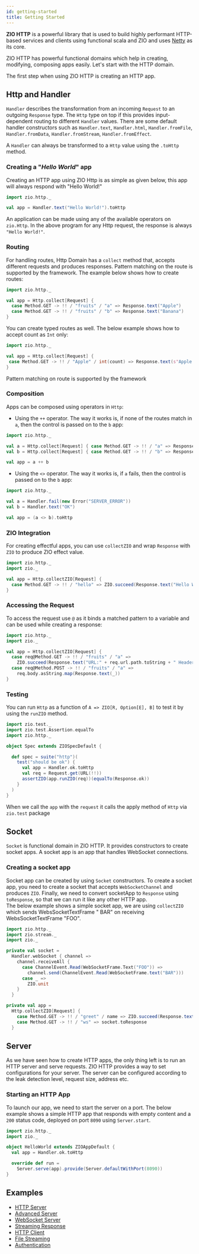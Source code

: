 ```yaml
---
id: getting-started
title: Getting Started
---
```


**ZIO HTTP** is a powerful library that is used to build highly performant HTTP-based services and clients using
functional scala and ZIO and uses [Netty](https://netty.io/) as its core.

ZIO HTTP has powerful functional domains which help in creating, modifying, composing apps easily. Let's start with the
HTTP domain.

The first step when using ZIO HTTP is creating an HTTP app.

## Http and Handler

`Handler` describes the transformation from an incoming `Request` to an outgoing `Response` type. The `Http` type on top
if this
provides input-dependent routing to different `Handler` values. There are some default handler constructors such
as `Handler.text`, `Handler.html`, `Handler.fromFile`, `Handler.fromData`, `Handler.fromStream`, `Handler.fromEffect`.

A `Handler` can always be transformed to a `Http` value using the `.toHttp` method.

### Creating a "_Hello World_" app

Creating an HTTP app using ZIO Http is as simple as given below, this app will always respond with "Hello World!"

```scala mdoc:silent
import zio.http._

val app = Handler.text("Hello World!").toHttp
```

An application can be made using any of the available operators on `zio.Http`. In the above program for any Http
request, the response is always `"Hello World!"`.

### Routing

For handling routes, Http Domain has a `collect` method that, accepts different requests and produces responses. Pattern
matching on the route is supported by the framework.
The example below shows how to create routes:

```scala mdoc:silent:reset
import zio.http._

val app = Http.collect[Request] {
  case Method.GET -> !! / "fruits" / "a" => Response.text("Apple")
  case Method.GET -> !! / "fruits" / "b" => Response.text("Banana")
}
```

You can create typed routes as well. The below example shows how to accept count as `Int` only:

 ```scala mdoc:silent:reset
import zio.http._

val app = Http.collect[Request] {
  case Method.GET -> !! / "Apple" / int(count) => Response.text(s"Apple: $count")
}
 ```

Pattern matching on route is supported by the framework

### Composition

Apps can be composed using operators in `Http`:

- Using the `++` operator. The way it works is, if none of the routes match in `a`, then the control is passed on to
  the `b` app:

```scala mdoc:silent:reset
import zio.http._

val a = Http.collect[Request] { case Method.GET -> !! / "a" => Response.ok }
val b = Http.collect[Request] { case Method.GET -> !! / "b" => Response.ok }

val app = a ++ b
```

- Using the `<>` operator. The way it works is, if `a` fails, then the control is passed on to the `b` app:

```scala mdoc:silent:reset
import zio.http._

val a = Handler.fail(new Error("SERVER_ERROR"))
val b = Handler.text("OK")

val app = (a <> b).toHttp
```

### ZIO Integration

For creating effectful apps, you can use `collectZIO` and wrap `Response` with `ZIO` to produce ZIO effect value.

```scala mdoc:silent:reset
import zio.http._
import zio._

val app = Http.collectZIO[Request] {
  case Method.GET -> !! / "hello" => ZIO.succeed(Response.text("Hello World"))
}
```

### Accessing the Request

To access the request use `@` as it binds a matched pattern to a variable and can be used while creating a response:

```scala mdoc:silent:reset
import zio.http._
import zio._

val app = Http.collectZIO[Request] {
  case req@Method.GET -> !! / "fruits" / "a" =>
    ZIO.succeed(Response.text("URL:" + req.url.path.toString + " Headers: " + req.headers))
  case req@Method.POST -> !! / "fruits" / "a" =>
    req.body.asString.map(Response.text(_))
}
```

### Testing

You can run `Http` as a function of `A => ZIO[R, Option[E], B]` to test it by using the `runZIO` method.

```scala mdoc:silent:reset
import zio.test._
import zio.test.Assertion.equalTo
import zio.http._

object Spec extends ZIOSpecDefault {

  def spec = suite("http")(
    test("should be ok") {
      val app = Handler.ok.toHttp
      val req = Request.get(URL(!!))
      assertZIO(app.runZIO(req))(equalTo(Response.ok))
    }
  )
}
```

When we call the `app` with the `request` it calls the apply method of `Http` via `zio.test` package

## Socket

`Socket` is functional domain in ZIO HTTP. It provides constructors to create socket apps.
A socket app is an app that handles WebSocket connections.

### Creating a socket app

Socket app can be created by using `Socket` constructors. To create a socket app, you need to create a socket that
accepts `WebSocketChannel` and produces `ZIO`.
Finally, we need to convert socketApp to `Response` using `toResponse`, so that we can run it like any other HTTP
app.   
The below example shows a simple socket app, we are using `collectZIO` which sends WebsSocketTextFrame "
BAR" on receiving WebsSocketTextFrame "FOO".

```scala mdoc:silent:reset
import zio.http._
import zio.stream._
import zio._

private val socket =
  Handler.webSocket { channel =>
    channel.receiveAll {
      case ChannelEvent.Read(WebSocketFrame.Text("FOO")) =>
        channel.send(ChannelEvent.Read(WebSocketFrame.text("BAR")))
      case _ =>
        ZIO.unit
    }
  }

private val app = 
  Http.collectZIO[Request] {
    case Method.GET -> !! / "greet" / name => ZIO.succeed(Response.text(s"Greetings {$name}!"))
    case Method.GET -> !! / "ws" => socket.toResponse
  }
```

## Server

As we have seen how to create HTTP apps, the only thing left is to run an HTTP server and serve requests.
ZIO HTTP provides a way to set configurations for your server. The server can be configured according to the leak
detection level, request size, address etc.

### Starting an HTTP App

To launch our app, we need to start the server on a port. The below example shows a simple HTTP app that responds with
empty content and a `200` status code, deployed on port `8090` using `Server.start`.

```scala mdoc:silent:reset
import zio.http._
import zio._

object HelloWorld extends ZIOAppDefault {
  val app = Handler.ok.toHttp

  override def run =
    Server.serve(app).provide(Server.defaultWithPort(8090))
}
```

## Examples

- [HTTP Server](https://zio.github.io/zio-http/docs/v1.x/examples/zio-http-basic-examples/http_server)
- [Advanced Server](https://zio.github.io/zio-http/docs/v1.x/examples/advanced-examples/advanced_server)
- [WebSocket Server](https://zio.github.io/zio-http/docs/v1.x/examples/zio-http-basic-examples/web-socket)
- [Streaming Response](https://zio.github.io/zio-http/docs/v1.x/examples/advanced-examples/stream-response)
- [HTTP Client](https://zio.github.io/zio-http/docs/v1.x/examples/zio-http-basic-examples/http_client)
- [File Streaming](https://zio.github.io/zio-http/docs/v1.x/examples/advanced-examples/stream-file)
- [Authentication](https://zio.github.io/zio-http/docs/v1.x/examples/advanced-examples/authentication)
